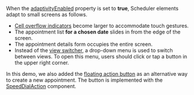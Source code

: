 When the [adaptivityEnabled](/Documentation/ApiReference/UI_Components/dxScheduler/Configuration/#adaptivityEnabled) property is set to **true**, Scheduler elements adapt to small screens as follows.
<!--split-->

* [Cell overflow indicators](/Documentation/Guide/UI_Components/Scheduler/Appointments/Cell_Overflow_Indicator/) become larger to accommodate touch gestures.
* The appointment list **for a chosen date** slides in from the edge of the screen.
* The appointment details form occupies the entire screen.
* Instead of the [view switcher](/Documentation/Guide/UI_Components/Scheduler/View_Switcher/), a drop-down menu is used to switch between views. To open this menu, users should click or tap a button in the upper right corner.

In this demo, we also added the [floating action button](/Demos/WidgetsGallery/Demo/FloatingActionButton/Overview/) as an alternative way to create a new appointment. The button is implemented with the [SpeedDialAction](/Documentation/ApiReference/UI_Components/dxSpeedDialAction/) component.



